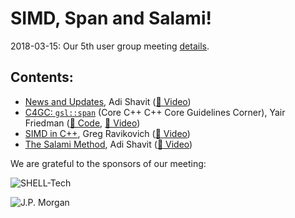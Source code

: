 # SIMD, Span and Salami!
2018-03-15: Our 5th user group meeting [details](https://www.meetup.com/CoreCpp/events/248222809/).

## Contents:
- [News and Updates](20180222_CoreC++NewsUpdates.pdf), Adi Shavit ([🎥 Video](https://youtu.be/dwzxiJsUQfE))
- [C4GC: `gsl::span`](Friedman_C4GC_Span.pdf) (Core C++ C++ Core Guidelines Corner), Yair Friedman  ([📜 Code](C4GC_Span_Materials), [🎥 Video](https://youtu.be/lTuiROKx1VA))
- [SIMD in C++](Ravikovich_SIMD.pdf), Greg Ravikovich ([🎥 Video](https://youtu.be/4RBQ7AZa1XU))
- [The Salami Method](Shavit_The_Salami_Method.pdf), Adi Shavit ([🎥 Video](https://youtu.be/jdEmz3iXNlA))

We are grateful to the sponsors of our meeting:  

![SHELL-Tech](../assets/sponsor-logos/ShellTechLogo_120x90.png)  

![J.P. Morgan](../assets/sponsor-logos/JPM_logo.png)    

